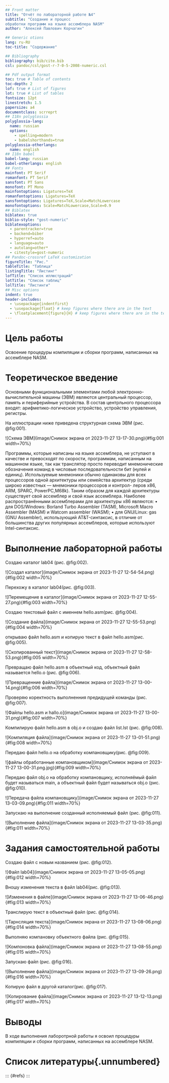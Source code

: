 ```yaml
---
## Front matter
title: "Отчёт по лабораторной работе №4"
subtitle: "Создание и процесс
обработки программ на языке ассемблера NASM"
author: "Алексей Павлович Корчагин"

## Generic otions
lang: ru-RU
toc-title: "Содержание"

## Bibliography
bibliography: bib/cite.bib
csl: pandoc/csl/gost-r-7-0-5-2008-numeric.csl

## Pdf output format
toc: true # Table of contents
toc-depth: 2
lof: true # List of figures
lot: true # List of tables
fontsize: 12pt
linestretch: 1.5
papersize: a4
documentclass: scrreprt
## I18n polyglossia
polyglossia-lang:
  name: russian
  options:
	- spelling=modern
	- babelshorthands=true
polyglossia-otherlangs:
  name: english
## I18n babel
babel-lang: russian
babel-otherlangs: english
## Fonts
mainfont: PT Serif
romanfont: PT Serif
sansfont: PT Sans
monofont: PT Mono
mainfontoptions: Ligatures=TeX
romanfontoptions: Ligatures=TeX
sansfontoptions: Ligatures=TeX,Scale=MatchLowercase
monofontoptions: Scale=MatchLowercase,Scale=0.9
## Biblatex
biblatex: true
biblio-style: "gost-numeric"
biblatexoptions:
  - parentracker=true
  - backend=biber
  - hyperref=auto
  - language=auto
  - autolang=other*
  - citestyle=gost-numeric
## Pandoc-crossref LaTeX customization
figureTitle: "Рис."
tableTitle: "Таблица"
listingTitle: "Листинг"
lofTitle: "Список иллюстраций"
lotTitle: "Список таблиц"
lolTitle: "Листинги"
## Misc options
indent: true
header-includes:
  - \usepackage{indentfirst}
  - \usepackage{float} # keep figures where there are in the text
  - \floatplacement{figure}{H} # keep figures where there are in the text
---
```


# Цель работы

Освоение процедуры компиляции и сборки программ, написанных на ассемблере NASM.



# Теоретическое введение
Основными функциональными элементами любой электронно-вычислительной машины (ЭВМ) являются центральный процессор, память и периферийные устройства. В состав центрльного процессора входят: арифметико-логическое устройство, устройство управления, регистры.

На иллюстрации ниже приведена структурная схема ЭВМ (рис. @fig:001).

![Схема ЭВМ](image/Снимок экрана от 2023-11-27 13-17-30.png){#fig:001 width=70%}

Программы, которые написаны на языке ассемблера, не уступают в качестве и превосходят по скорости, программам, написанным на машинном языке, так как транслятор просто переводит мнемонические обозначения команд в числовые последовательности бит (нулей и единиц).
Используемые мнемоники обычно одинаковы для всех процессоров одной архитектуры
или семейства архитектур (среди широко известных — мнемоники процессоров и контрол-
леров x86, ARM, SPARC, PowerPC,M68k). Таким образом для каждой архитектуры существует
свой ассемблер и свой язык ассемблера.
Наиболее распространёнными ассемблерами для архитектуры x86 являются:
• для DOS/Windows: Borland Turbo Assembler (TASM), Microsoft Macro Assembler (MASM) и
Watcom assembler (WASM);
• для GNU/Linux: gas (GNU Assembler), использующий AT&T-синтаксис, в отличие от
большинства других популярных ассемблеров, которые используют Intel-синтаксис.


# Выполнение лабораторной работы

Создаю каталог lab04 (рис. @fig:002).

![Создал каталог](image/Снимок экрана от 2023-11-27 12-54-54.png){#fig:002 width=70%}


Перехожу в каталог lab04(рис. @fig:003).

![Перемещение в каталог](image/Снимок экрана от 2023-11-27 12-55-27.png){#fig:003 width=70%}


Создаю текстовый файл с именнем hello.asm(рис. @fig:004).

![Создание файла](image/Снимок экрана от 2023-11-27 12-55-53.png){#fig:004 width=70%}


открываю файл hello.asm и копирую текст в файл hello.asm(рис. @fig:005).

![Скопированный текст](image/Снимок экрана от 2023-11-27 12-58-53.png){#fig:005 width=70%}


Превращаю файл hello.asm в объектный код, объектный файл называется hello.o (рис. @fig:006).

![Превращенние файла](image/Снимок экрана от 2023-11-27 13-00-14.png){#fig:006 width=70%}

Проверяю коректность выполненния предидущей команды (рис. @fig:007).

![Файлы hello.asm и hallo.o](image/Снимок экрана от 2023-11-27 13-00-31.png){#fig:007 width=70%}

Компилирую файл hello.asm в obj.o и создаю файл list.lst (рис. @fig:008).

![Компиляция файла](image/Снимок экрана от 2023-11-27 13-01-51.png){#fig:008 width=70%}


Передаю файл hello.o на обработку компановщику(рис. @fig:009).

![файлы обработанные компановщиком](image/Снимок экрана от 2023-11-27 13-00-31.png.jpg){#fig:009 width=70%}


Передаю файл obj.o на обработку компановщику, исполняёмый файл будет называться main, а объектный файл будет называться obj.o (рис. @fig:010).

![Передача файла компановщику](image/Снимок экрана от 2023-11-27 13-03-09.png){#fig:011 width=70%}


Запускаю на выполнение созданный исполняемый файл (рис. @fig:011).

![Выполнение файла](image/Снимок экрана от 2023-11-27 13-03-35.png){#fig:011 width=70%}

# Задания самостоятельной работы


Создаю файл с новым названием (рис. @fig:012).

![Файл lab04](image/Снимок экрана от 2023-11-27 13-05-05.png){#fig:012 width=70%}


Вношу изменения текста в файл lab04(рис. @fig:013).

![Изменения в файле](image/Снимок экрана от 2023-11-27 13-06-46.png){#fig:013 width=70%}


Транслирую текст в объектный файл (рис. @fig:014).

![Тарнсляция текста](image/Снимок экрана от 2023-11-27 13-08-06.png){#fig:014 width=70%}

Выполняю компановку объектного файла (рис. @fig:015).

![Компоновка файла](image/Снимок экрана от 2023-11-27 13-08-55.png){#fig:015 width=70%}


Запускаю файл (рис. @fig:016).

![Выполнение файла](image/Снимок экрана от 2023-11-27 13-09-26.png){#fig:016 width=70%}


Копирую файл в другой каталог(рис. @fig:017).

![Копирование файла](image/Снимок экрана от 2023-11-27 13-12-13.png){#fig:017 width=70%}




# Выводы

В ходе выполнения лаборотрной работы я освоил процедуры компиляции и сборки программ, написанных на ассемблере NASM.

# Список литературы{.unnumbered}

::: {#refs}
:::
